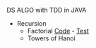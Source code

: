 DS ALGO with TDD in JAVA

- Recursion
    - Factorial [Code](./src/main/java/com/dsalgo/recursion/Factorial.java) - [Test](./src/test/java/com/dsalgo/recursion/FactorialTest.java)
    - Towers of Hanoi
